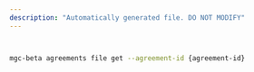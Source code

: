 ```yaml
---
description: "Automatically generated file. DO NOT MODIFY"
---
```


```bash


mgc-beta agreements file get --agreement-id {agreement-id}

```